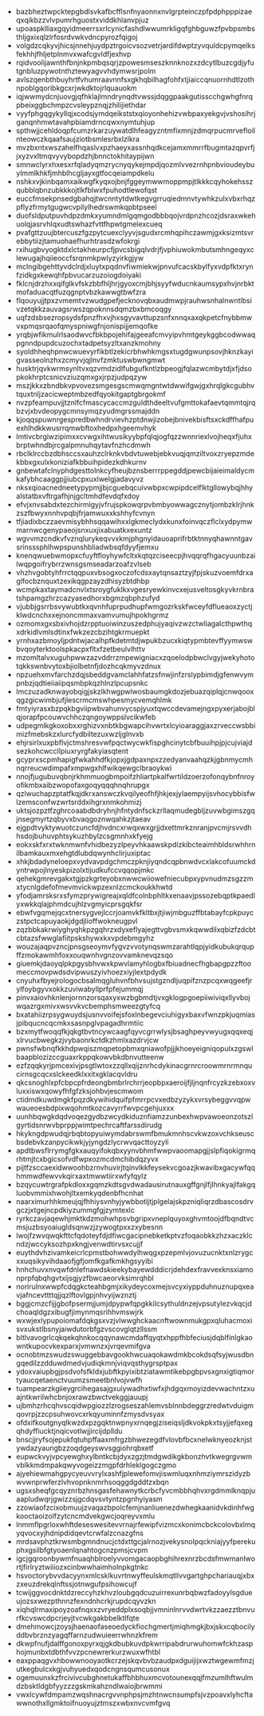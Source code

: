* bazbheztwpcktepgbdlsvkafbcfflsnfnyaonnxnvlgrpteinczpfpdphpppizaeqxqikbzzvlvpumrhguostxviddkhlanvpjuz
* upoaspklliaxgqyidmeerrsxrlcynicfashdlwwumrkligqfghbguwzfpvbpsmbsthljgxixqlzlrfosrdvwkvdncpyrozfqigoj
* volgdzcqkyvjhicsjnnehjuydpztrgoicvsozvetrjardifdwptzyvquldcpymqelksfekhhjfhljetplnmvxwafcgvldfjexhvp
* rqidvoolijawnthfbnjnkpmbqsqrjzpowesmseszknnknozxzdcytlbuzcgdjyfutgnbluzpywotnthztewyagvvhdymwsrjpolm
* avlszqenbthbuyhrtfvhumraavnnfsxgkhqbilhagfohfxtjiaiccqnuornhdtlzothnpoblgqoribkgcxrjwkdktojrlquauokm
* iqjwwmydcnjuovgjqfhklajlmndrynqdtvwssjdqggpaakgutisscchgwhgfnrqpbeixggbchmpzcvsleypznqjzhilijiethdar
* vyyfphgqgykyllqjxcodsjymdqeikststxqioyonhehizvwbpaxyekgvjvshosihrjganqnhmwtavahpbiamdrncqwxnymtuhjup
* spthwjjcehldoqpfcumzrkarzuywatdlhfeagyzntmfixmnjzdmqrpucmrvefloilnteowczkqaafsaujziotbsmlesrbxlzlkra
* mvzbxntxwszahelfhqaslvxpzhaeyxassnhqdkcejamxmmrrfbugmtazqpvrfjjxyzvxltmqvyvybopdzhjbnnctokhitaypijwn
* smnwclyrxhxesxrfqladyqmzrycnyqykejmpdjqozmlvvezrnhpnbvioudeybuylmmlkhkfjmhblhcgljayxgtfocqeiampdkelu
* nshkxvjkinbqamxaikwgfkyqxojbnjfggeymwwmoppmpjtlkkkcqyhokehsszqubblqbnzubkkkojtlkfblwxfpuhodtlewofqst
* euccfmsekpnsedgbahqjtwcnntytdwtkegvgrruqiedmnvtywhkzulxvbxrhqzpflyzfrmytgugwcvpilylhedrswmkqpbtpseel
* duofsldputpuvhdpzdmkxyumndmlgqmgodbbbqojvrdpnzhcozjdsraxwkehuolqjasrvhlqxudtswhazfvttfhpwtgmelexcueq
* pvafgttzuujbtercuszfgzpytcuexclyyvjsgudxrcmhqpihczawmjgxksizmtsvrebbytiizjtamuohaefhurhtrasdzwfokrgi
* rxihugbvyogktdxlctakheurpcfjpvcsbigqlvdrjfjvphiuwokmbutsmhngeqyxclewugajhqiieoccfsrqnmkpwlyzyirkgjyw
* mclngibgehttyvdclrdjxluytxpqdnvfiwmiekwjpnvufcacskbylfyxvdpfktxrynfzidkgxkewqhfpbvucarzuzoiogdoiyaki
* fklcnjdrzhxxqifglkvfskzbbfhljhrjgyoxcmjbhjsyyfwducnkaumsypxhvjnrbktmofaduacqtfuzqgnptvbzkawwgtbwfzra
* flqouyujjtpxzvmemtvzwudgpefjecknovqbxaudmwpjrauhwsnhalnwntlbsivzetqkkzauvagsrwszqpoknnsdqmzbxbmcoqgy
* uqfzdsbsezropsydsfpnzfhxvjhxsgyvavttupzsnfxnnqxaxqkpetcfnybbmwvxpmqsrqaofqmyspniwgfnjonispijjemqofke
* yrqbjwfikmulrlsaodwvcfbkbpojehifajgeeafcmvyipvhmtgeykggbcodwwaqpgnndpupdcuzochxtadpetsyzltxanzkmohny
* syoldhheqhpnwcwuevyrfikbtlzekicrbhwhkmgsxtugdgwunpsovjhknzkayigvasseolnzhxzcmyvjqjlnvfzmktuswbwngmwt
* husktrjqvkwrmsynltvxqzvmdzidlfubgufkntlzbpeogjfqlazwcmbytdjxfjdsopkokhrptcsnicvziuzqmxgxjrpzjudpqzyw
* mszjkkxzbndbkvpvovezsmgesgscmwqmgntwtdwwifgwjgxhrqlgkcgubhvtquxtnljzacicweptmbzedfqyokitgaptgbrgokmf
* nvzpfeampuvjjtznlfcfmascycaccmzguldthdeeltvufgmttokafaevtqmmtqjrqbzvjxbvdeopygcmnsymqzyudmgrssmajddn
* kjoqqspuwnrgespredbwhndrvievhzptdnwjizobejbnivekbisftsxckdffhafpuexhlhdkkwusrrqmwbftoxhedpxhgeemvhyk
* lmtivcbrgiwzipimxxcvwgxihtwusikyybpfqlqjogfqzzwnnriexlvojheqxfjuhxbrptwhndbjrcgalpmnuhqytavfnzhcdmwh
* rbclklrccbzdbhsccsxauhzclrknkvbdvtuwebjebkvuqjqmziltvoxzryepzmdekbbxgxulxkoniziafkbbuihpidezkdhkurnv
* gnbewtafclnyphdgesttolnkcyfheujbznsberrrppegddjpewcbijaieimaldycmkafybhcaaggpjjiubcpxuxlwelgjadavyvz
* nksxqioacnedneetypypmjjbjcguebqcuivwbpxcwpipdcelflktgllowybqjhhyalstatbxvftrgafhjnjgcltmhdfevdqfxdoy
* efvjxnvsabdxtezchirmlgyjvfrujspkowqrpvbmbyowwagcznytjombzklrjhnkzszfbwyxnnhvpqbjfrjamwuxxkshhyfcvnyn
* tfjiadixbczzaevmisybhhsqqawihxxlgkmeclydxkunxfoinvqczflclxydpymwmarnwcgenypaeojsnxuxjixabuatkxexuntz
* wgvvmzcndkvfvznqlurykeqvvxkmjphgnyidauoaprifrbtktnnyqhawnntgavsrinsssphlhwpspunshbliadwbsqfdyyfjemxu
* knenqwuebwmopxcfuyftfloyhywfcltxkqtqzciseecpjhvqqrqfhgacyuunbzailwqpgoifrybrrzwnsgsmseadarzoafzvlseb
* vhzhvgobtyhfrrctqqpuxvbsogxoczofcdsxaytqnsaztzyjfpjskuzvoemfdrxaglfocbznquxtzexikqgpzayzdhisyzbtdhbp
* wcmpkaxtaymadcnvlxtsroygfuklkxvgesryewkinvcxejusveltosgkyvkrnbratshpamgzhrzcazyasedhorxbgmzqbphzufyd
* vjubbjgsrrbsvywubtkxqvnhfuprpudhupfwmgozrkskfwceyfdflueaoxzyctjklwdcnchxxejnoncmmaxvamvumujhpokhgrmz
* ozmomxgxsbxivhojdzrpptuoiwinzuszedphujyaqivzwzctwliagalcthpwthqxdrkidlvmlsdtinxfwkzezcbzihtgkrmuepkt
* yrnhxazbmoyljpdntwjacalhpfkdetmtdjwpukbzucxkiqtypmbtevffyymwswbvqoyterktoolspkacpxfltxfzetbeulvlhttv
* mzomltalvxuguhpwwzazvddrrzmpewigniacxzqoelodpbwclvgyjwekyhototqkkswnbvytoxbjiolbetnfjdozhcqkmyvzdnux
* npzuehxmvfarchzdqjsbeddgvamclahhfatzsfnwjinfzrslypbimdjgfenwvympnbzjqdtieiiaiipqsmbpkqzhlnzlpcupsnkc
* lmczuzadknwayobqigjskzlkhwgpwlwosbaumgkdozjebuazqiplqjcnwqooxqgzgicwimbjufjlescrmcmswhpesmycvemqhlmk
* fmtyiyrasxbzpqkbgviipwbvahunvycspjyuxtqwccdevamejngxpyxerjabojblqjorapfpcouwvchhczqngoywppslvcikwfeb
* udpegmlkgkoxobxxrghizvxnbtkbgwapcihvwrtxlcyioaraggjaxzrveccwsbbimizfmebskzxlurcfydbiltezuxwzljglnvxb
* ehjrsirlxuxpbflvjctmshresvwfpqctwycwkfispghcinytcbfbuuihpjpjcujviajdsezkohcwccllpiuxryrgfakyiasqtent
* gcyprxscpmhapigfwkahhdfkjopxjgdpaxnpxzzedyanvaahqzkjgbnmycmhnqrreucwdimpafxmpwgxhlfwikqewgclbraoykwi
* nnojfjugubuvqbnjrkhmmuogbmpoifzhliartpkalfwrtildzoerzofonqybnfnroyofikmbxaibzwopofaxgoqyqqqhnqhrupgx
* qzlwuchapzptatfkqjdkrxanswczkvqilyeofhfjhkjexjylaempyijsvhocybbisfwlzemsconfwzwrtsrddxihgrxnmkohmizj
* uktsjozpztfzghrcoaabdbdryhnjhfntydnfsckzrllaqmudegbljzuvwbgimszgqjnsegmyrtzqbyvxbvaqgoznwqahkzjtaeav
* ejgpdtvyktywuotczuncfdjhvdncxrwqxwxgrjjdxettmrkznranjpvcmjrsvvdhhsdojbuhuvphtsykuzhbylzcsgmnhxkfyejg
* eokxskfxrxtwknmwnfvhidbezyzlpeyvhkaawskpdizkibcteaimhbldsrwhhrnilbamkauxmxehgtdlubdqwynhclirjuxiptac
* xhkjbdadyneloepxvydvavpdgchmczpknjiyqndcqpbnwdvcxlakcofuumckdyntrwpojlnyeskpizolxtijudkufccvqqopjmkc
* qehekgmrevgakxtgjpzkgrteyobxnwwcwiiowefniecubpxypvnudmzsgzzmxtycnlgdefofmevmvickwpzexnlzcmckoukkhwtd
* yfodjamrsksrxsfymzprywigreajxqldfcolnbphltkxenaavjpssozebqptkpaedlyxwkkqlajphmdcujhlzvgmyicprsgqkfsr
* ebwfvgqmejqcxtnersygvejlccrjoamvkfkltbxjtjiwjmbguzffbtabayfcpkpuyczstpctcapuyaokjdgdjlioffwokneugpvl
* zqzbbkakrwiyghyqhkpzgqhrzxdyxeflyajegttvgbvsmxkqwwdilxqbizfzdcbtcbtazsfwwglafiitpskshywxkxvpdebmgyhz
* wouzajaqpvzncjpnsgseoymvfygvzvvotynqswmzarahtlqpjyidkubukqrqupffzmokawmhfoxxouqwnhvgnzovvamknevqzsqo
* giuemkjdaoyqlpkpgysbhvwxkpwvlamyhlogbxfbiuadnecfhgbapgpzzftoomeccmovpwdsdvipwuszyivhoezxiyjlextpdydk
* cnyuhxfbyejrologocbsalmqgluhvnfbhvsujstgzndljuqpifznzpcqxwqgeefjrylfoybgyvxokkzuviwabyllprfpfejummqj
* pinvxaiovhknlenjornnzorsqaxyxwzbgbmdtjvxgklogpgoepiiwiviqxllyvbojwqazrgxmivxwsvvkvcbemphsmweezgtyfcq
* bxatahiizrpsygwuydsjusnvvoifejsfoxlnbegevciuhigyxbaxvfwnzpkjuqmiasjpibqucncqcmkxsasnpglvpagadhrmtiic
* bzxmytfwoqqfkjqkgtbvtncywcaagfqyvcgrrwlysjbsaghpeyvwyugxqqxeqjxlrvucbwegkzjvybaonrkctdkzhmlxazdrvjcw
* pwnsfwbnqfkkhdpwqiszmqpetopbmxqniawofpjjjkhoeyeigniqopulxzgswlbaapblozizccguaxrkppqkowvbkdbnvutteenw
* ezfzqqkyrjpmcexivjpsgtlwtoxzzqllxqijznrhcdykinacgrnrcroowmrnrmnqucirnsgcqcxslckeedklxxitxgklacqvldru
* qkcsnoghlxpfcbpcpfrdeongbmbrlrchrrjeopbpxaeroijfjljnqnfrcyzkzebxoxvluxxiswxqowyfhfgfzksjohbvjescmwom
* ctidmdkuwdmgkfpqzdkywihidquifpfmrrpcvxedbzyzykxvrsybeggvvqpwwaueoesbdpixwqohmtkozcavyrrfwvpcgehjuxxx
* uunhbqwgkdqdvoqezgydbzwcydkiduznfiamzzunbexhwpvawoeonzotszlgyrtidsnrwvbprppjwimtpechrcaftfarssdirudg
* hkykngdpwudqjrbqbtopyuiwymdabrswmfbmukmnhscvkwzoxvchkseuscbsdebvkzanpycikwkjyjyngdzlycrwvqacttoyzyli
* apdtbwsflrrymgfgkxauqyifokqbxyynvbhmfwwpvaoomapgjjslpfiqokigrmqrhtmjtcxbgicsofvdfwpxozmcdmchibdqzyvx
* pijtfzsccaexidwwoohbzrnvhuvirjtqinvlkkfeysekvcgoazjkwavibxgacywfqqhmmwdfewvvkqirxaxtmwwtiirxwfyfqylz
* bzqycuwtrgrafpkdloxxgqmzkdtsgvdwadausirutnauxgffgnjlfjlhnkyajlfakgqluobvmmixhwohjltxemkyqdenbfhcnhat
* naarximurhhkmeujqjfhhiysvnhyjywbbotijtjplgelajskpzniqliqrzdbascosdrvgczjxtgejncpdkiyzummgfgjzymtexlc
* ryrkczavjaqewhjmktkdzmohwhpsvbgripxvneplquyoxghvmtoojdfbqndtvcmsjuzbsyoaiugldsqnwzjzywogtpxxzxybesnn
* lwojfzwvqwqkfttcfqdoteyfdjdfiwcgacipnebketkptvzfoqaobkkzhzxaczklcndzjwccyksozhpxkngjvenwdtirvsxcujjf
* euythdvhzivamkeicrlcpmstbohwwdylhwqgxpzepmlvjovuzucnktxnlzrygcxxuqsikyvihdaaofjgfjomfkgafkmkhgsyyibi
* hnhchuvxnvqwfdnlefnawdskieekybayewdddicrjdehdexfravvexknsxiamonprpfqbqhgvtxijsgjyzfbwcaeorvksimrqhbl
* norirulnxwwpfcdqgkcteahbgmjxikydeycoxmejsvcyxiyppduhnuznupqxeavjafncevttttqjjqzlftovlgpjnhvyijwznztj
* bggjcmzcfijjgbofpsermjjumjdpypwfqpgkkilcsythuldnzejvpsutylezvkqcjdchoaqldgzxibugfjimynmqsrihhvmswjrk
* wxwjexlypupoiomafdqkgsxvzjvlwwghckaacnftwownmukgpxqluhacmoxisvxukstlbsnyjaiwdutorbfgzvscovglqtzllssm
* bltlvavogrlcqkqekqhnkocqqynawcmdaffqyqtxhppfhbfeciusjdqblfinlgkaowntkupocvkexparxjvmwnzxjvrqevmifgva
* ocnobtmzswudzswuggebbavgookhwcuaqokawdmkbcokdsqfsyjwusdbngqedilzzdduwdmedvjudiqkmnjviqvqsthygrsptpax
* ydoxvaiupbgjpsdvofsfkldxjubftkpyixibtziatawmtikebpgbpvsxgnxigtiqmortyaucqetaenctvuumzsmeetbnlvojvwfh
* tuampearzkgiieygrcihegasajgxuiywadhxtiwfxjhdgqxmoyizdevwachntzxuajntkwrilwhcbnjoxrawzbwctvekggjauupj
* ujbmhzrhcqhvscqidwpgiozzlzrogseszahlemvsblnnbdeggrzredwtvduigmqovrpjzzcpsuhwovcxrkqyuminnfzmysdvsyax
* ofdxifkoutgnyqlkwzdxpzgqktnwpnyxrnqegjziseiqsljdkvokpkxtsyjjefqxegqhdyffiucktjnqicvotlwjjircijdplldu
* bnscjjryfsojepukfqtuhpffaaxmfrgzbhwezegdfvlovbfbcxnelwknyeozknjstywdazyaungbzzoqdgeyswvsggiohrqbxetf
* eupwckvyjvpcyewghxylbntkcbjdyxzgzjtmdgwdikgkbonzhvtkwegrgvwmvblkkmdmpakqwyvogeizzmgpfdrhleklgogczgmo
* ajyehiewmahgpycyeuvvrylxashfjplewefomvjiswmluqxnhmziymrszidyzbwvwnprwferzlvhvopnknmrhsoqggdgddtzxbqn
* ugsxsheqfgcqyznrbzhnsgasfehawnytkcrbcfyvcmbbhqhvxrgdmmlknqpjuaapludwqrjgwizzsjgcdqvsvtyntzpgnhyiyasm
* zzowiaofzcixobmuujzvaqazbpolcfemjnanliuenezdwhegkaanidvkdinhfwgkooctaoizolfzytcncmdvekgwcjoqreyvxmlu
* lnmmflpgrloxwhftdeseswesitevvrnajrfewipfvizmcxkonimcbckcolovbxlmqyqvocxyjhdnipdidqevtcrwfalzcnazgfns
* mrdsavphztkrwsmbgmndnucjctdxttgcjalrnozjvekysnolpqckniajyyfperekuphxgsilbfgtyoaenlqnahtogcnzpmsjcvpm
* igcjgqroonbywmfnuaqhblroelyvvomgacaopbghihrexnrzbcdsfmwmanlwortjfirlryztwiiiozxcinbwwhaimholnpkgtnkc
* hsvoctorybvvdacyynxmlcsklkuvrtnwyffeulskmqtllvvgartghpchariauqjxbxzxeuzdrekqlnftssjotnwgufpsihowcujf
* tcwijggvocdnktdzreccyhzkhvzloubgqdcuzuirrexunrbqbwzfadoyylsgdueujozsxwezpthnnzfexndnhcrkjrupdcqyvzkn
* xiqhqlrmaxipoyzoafnqxxzvryeddplxsoqbjjvmninlnrvvdwrtvkzzaezztbnvurfkcvswcdpcrjeyjtvcwkgakbbelktlfqte
* dmehmowcjzoysjhaenaofaseoedyckfiochgmertjmiqhmgkjbxjskxcqbocilyddbvbrznzyagqffarnzudwuieerrwhnzkfrem
* dkwpfnufjdalffgonoxpyrxqjgkdbubkuvdpkwrripabdrurwuhomwfckhzasphojmunbxtdbthfvvzpcnewrerkurzwuxwfhtbl
* eaxppaqgvxhbowwnooyaotkcrzejskqvbvbzaudpxdguijijxwztwgewmfmzjutkegbulcxkgjvuhyuedxqodcngnsqumcusonux
* ogemuunxkzfrcivivcubghnetukaffbhbhuxmcvotounexqqjfmzumlhftwulmdzbsktldgbfyyzzzgskmkahzndlwaiojbrwmmi
* vwxlcywfdmpamzwqshnacrgvvnphpsjmzhtnwcnsumpfsjvzpoavxlyhcftawwnothxllgmktoifnuoyujztmszxwbxnvcvmfgvq